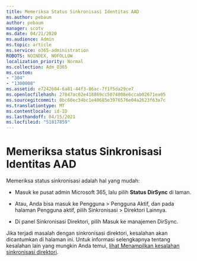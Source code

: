 ```yaml
---
title: Memeriksa Status Sinkronisasi Identitas AAD
ms.author: pebaum
author: pebaum
manager: scotv
ms.date: 04/21/2020
ms.audience: Admin
ms.topic: article
ms.service: o365-administration
ROBOTS: NOINDEX, NOFOLLOW
localization_priority: Normal
ms.collection: Adm_O365
ms.custom:
- "304"
- "1300008"
ms.assetid: e7242604-6a81-44f3-86ac-7f1f5da29ce7
ms.openlocfilehash: 27847ac62e418869cc5074808e6ccab02671ea05
ms.sourcegitcommit: 8bc60ec34bc1e40685e3976576e04a2623f63a7c
ms.translationtype: MT
ms.contentlocale: id-ID
ms.lasthandoff: 04/15/2021
ms.locfileid: "51817859"
---
```

# <a name="check-aad-identity-sync-status"></a>Memeriksa status Sinkronisasi Identitas AAD

Memeriksa status sinkronisasi adalah hal yang mudah:
  
- Masuk ke pusat admin Microsoft 365, lalu pilih **Status DirSync** di laman.

- Atau, Anda bisa masuk ke Pengguna \> Pengguna Aktif, dan pada halaman Pengguna aktif, pilih Sinkronisasi \> Direktori Lainnya.

- Di panel Sinkronisasi Direktori, pilih Masuk ke manajemen DirSync.

Jika terjadi masalah dengan sinkronisasi direktori, kesalahan akan dicantumkan di halaman ini. Untuk informasi selengkapnya tentang kesalahan lain yang mungkin Anda temui, [lihat Menampilkan kesalahan sinkronisasi direktori](https://docs.microsoft.com//office365/enterprise/identify-directory-synchronization-errors).
  